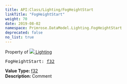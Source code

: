 ```yaml
---
title: API:Class/Lighting/FogHeightStart
linkTitle: "FogHeightStart"
weight: 70
date: 2019-08-02
namespace: Primrose.DataModel.Lighting.FogHeightStart
deprecated: false
no_list: true
---
```

Property of <a href="/docs/api-reference/Class/Lighting"><img src="/icons/silk/lightbulb.png"/>&nbsp;Lighting</a>
<pre class="method-declaration">
FogHeightStart: <a class="type" href="/docs/api-reference/System/Primitives#single">f32</a></pre>
<b>Value Type: </b>
<a class="type" href="/docs/api-reference/System/Primitives#single">f32</a>
<br/>
<b>Description: </b>
Comment

